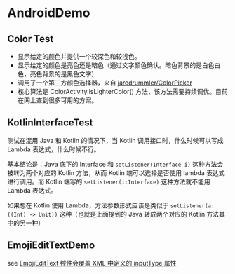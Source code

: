 AndroidDemo
==================================

## Color Test

- 显示给定的颜色并提供一个较深色和较浅色。
- 显示给定的颜色是亮色还是暗色（通过文字颜色确认。暗色背景的是白色白色，亮色背景的是黑色文字）
- 调用了一个第三方颜色选择器，来自 [jaredrummler/ColorPicker](https://github.com/jaredrummler/ColorPicker)
- 核心算法是 ColorActivity.isLighterColor() 方法，该方法需要持续调优。目前在网上查到很多可用的方案。

## KotlinInterfaceTest

测试在混用 Java 和 Kotlin 的情况下，当 Kotlin 调用接口时，什么时候可以写成 Lambda 表达式，什么时候不行。

基本结论是：Java 底下的 Interface 和 `setListener(Interface i)` 这种方法会被转为两个对应的 Kotlin 方法，从而 Kotlin 端可以选择是否使用 lambda 表达式进行调用。而 Kotlin 端写的 `setListener(i:Interface)` 这种方法就不能用 Lambda 表达式。

如果想在 Kotlin 使用 Lambda，方法参数形式应该是类似于 `setListener(a: ((Int) -> Unit))` 这种（也就是上面提到的 Java 转成两个对应的 Kotlin 方法其中的另一种）

## EmojiEditTextDemo

see [EmojiEditText 控件会覆盖 XML 中定义的 inputType 属性](http://wliu6v.github.io/2017/EmojiEditText-override-inputtype/)